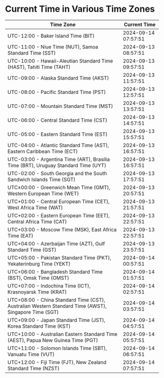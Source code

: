# Current Time in Various Time Zones

| Time Zone | Current Time |
|-----------|--------------|
| UTC-12:00 - Baker Island Time (BIT) | 2024-09-14 07:57:51 |
| UTC-11:00 - Niue Time (NUT), Samoa Standard Time (SST) | 2024-09-13 08:57:51 |
| UTC-10:00 - Hawaii-Aleutian Standard Time (HAST), Tahiti Time (TAHT) | 2024-09-13 09:57:51 |
| UTC-09:00 - Alaska Standard Time (AKST) | 2024-09-13 11:57:51 |
| UTC-08:00 - Pacific Standard Time (PST) | 2024-09-13 12:57:51 |
| UTC-07:00 - Mountain Standard Time (MST) | 2024-09-13 13:57:51 |
| UTC-06:00 - Central Standard Time (CST) | 2024-09-13 14:57:51 |
| UTC-05:00 - Eastern Standard Time (EST) | 2024-09-13 15:57:51 |
| UTC-04:00 - Atlantic Standard Time (AST), Eastern Caribbean Time (ECT) | 2024-09-13 16:57:51 |
| UTC-03:00 - Argentina Time (ART), Brasília Time (BRT), Uruguay Standard Time (UYT) | 2024-09-13 16:57:51 |
| UTC-02:00 - South Georgia and the South Sandwich Islands Time (SGT) | 2024-09-13 17:57:51 |
| UTC±00:00 - Greenwich Mean Time (GMT), Western European Time (WET) | 2024-09-13 20:57:51 |
| UTC+01:00 - Central European Time (CET), West Africa Time (WAT) | 2024-09-13 21:57:51 |
| UTC+02:00 - Eastern European Time (EET), Central Africa Time (CAT) | 2024-09-13 22:57:51 |
| UTC+03:00 - Moscow Time (MSK), East Africa Time (EAT) | 2024-09-13 22:57:51 |
| UTC+04:00 - Azerbaijan Time (AZT), Gulf Standard Time (GST) | 2024-09-13 23:57:51 |
| UTC+05:00 - Pakistan Standard Time (PKT), Yekaterinburg Time (YEKT) | 2024-09-14 00:57:51 |
| UTC+06:00 - Bangladesh Standard Time (BST), Omsk Time (OMST) | 2024-09-14 01:57:51 |
| UTC+07:00 - Indochina Time (ICT), Krasnoyarsk Time (KRAT) | 2024-09-14 02:57:51 |
| UTC+08:00 - China Standard Time (CST), Australian Western Standard Time (AWST), Singapore Time (SGT) | 2024-09-14 03:57:51 |
| UTC+09:00 - Japan Standard Time (JST), Korea Standard Time (KST) | 2024-09-14 04:57:51 |
| UTC+10:00 - Australian Eastern Standard Time (AEST), Papua New Guinea Time (PGT) | 2024-09-14 05:57:51 |
| UTC+11:00 - Solomon Islands Time (SBT), Vanuatu Time (VUT) | 2024-09-14 06:57:51 |
| UTC+12:00 - Fiji Time (FJT), New Zealand Standard Time (NZST) | 2024-09-14 07:57:51 |

